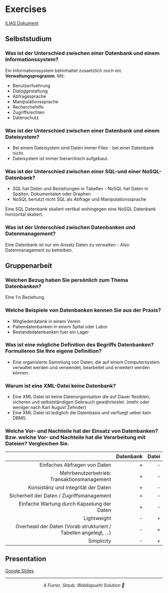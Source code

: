 # Exercises

[ILIAS Dokument](https://elearning.hslu.ch/ilias/goto.php?target=file_3608481_download)

## Selbststudium

### Was ist der Unterschied zwischen einer Datenbank und einem Informationssystem?

Ein Informationssystem behinhaltet zusaetzlich noch ein **Verwaltungsprogramm**.
Mit:

* Benutzerfuehrung
* Dialoggestaltung
* Abfragesprache
* Manipulationssprache
* Recherchehilfe
* Zugriffsrechten
* Datenschutz

### Was ist der Unterschied zwischen einer Datenbank und einem Dateisystem?

* Bei einem Dateisystem sind Daten immer Files - bei einer Datenbank nicht.
* Dateisystem ist immer hierarchisch aufgebaut.

### Was ist der Unterschied zwischen einer SQL-und einer NoSQL-Datenbank?

* SQL hat Daten und Beziehungen in Tabellen - NoSQL hat Daten in Spalten, Dokumentaten oder Graphen
* NoSQL benutzt nicht SQL als Abfrage und Manipulationssprache

Eine SQL Datenbank skaliert vertikal wohingegen eine NoSQL Datenbank horizontal skaliert.

### Was ist der Unterschied zwischen Datenbanken und Datenmanagement?

Eine Datenbank ist *nur* ein Ansatz Daten zu verwalten - Also Datenmanagement zu betreiben.

## Gruppenarbeit

### Welchen Bezug haben Sie persönlich zum Thema Datenbanken?

Eine 1:n Beziehung.

### Welche Beispiele von Datenbanken kennen Sie aus der Praxis?

* Mitgliederdatenk in einem Verein
* Patiendatenbanken in einem Spital oder Labor
* Bestandsdatenbanken fuer ein Lager

### Was ist eine mögliche Definition des Begriffs Datenbanken? Formulieren Sie Ihre eigene Definition?

* Eine organisierte Sammlung von Daten, die auf einem Computersystem verwaltet werden und verwendet, bearbeitet und erweitert werden können.

### Warum ist eine XML-Datei keine Datenbank?

* Eine XML Datei ist keine Datenorganisation die auf Dauer flexiblen, sicheren und selbstständigen Gebrauch gewährleistet.
(mehr oder weniger nach Karl August Zehnder)
* Eine XML Datei ist lediglich die Datenbasis und verfuegt ueber kein DBMS.

### Welche Vor- und Nachteile hat der Einsatz von Datenbanken? Bzw. welche Vor- und Nachteile hat die Verarbeitung mit Dateien? Vergleichen Sie.

| | Datenbank | Datei |
|-------:|-----:|----:|
| Einfaches Abfragen von Daten | + | - |
| Mehrbenutzerbetrieb: Transaktionsmanagement | + | - |
| Konsistänz und Integrität der Daten | + | - |
| Sicherheit der Daten / Zugriffsmanagement | + | - |
| Einfache Wartung durch Kapselung der Daten | + | - |
| Lightweight | - | + |
| Overhead der Daten (Vorab strukturiert / Tabellen angelegt, ...) | - | + |
| Simplicity | - | + |

## Presentation

[Google Slides](https://docs.google.com/presentation/d/1o6ePtryBP9KrIOSaS7OvEKrGfTDe5POIaRXMCS2tKkM/edit?usp=sharing)

***

*<p align="center">A Furrer, Staub, Waldispuehl Solution :tada:</p>*
